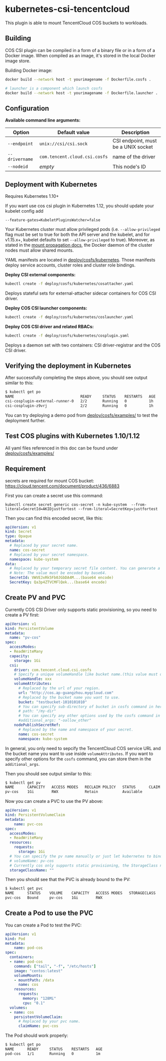 # kubernetes-csi-tencentcloud

This plugin is able to mount TencentCloud COS buckets to workloads.

## Building

COS CSI plugin can be compiled in a form of a binary file or in a form of a Docker image. When compiled as an image, it's stored in the local Docker image store.

Building Docker image:

```bash
docker build --network host -t yourimagename -f Dockerfile.cosfs .

# launcher is a component which launch cosfs
docker build --network host -t yourimagename -f Dockerfile.launcher .
```

## Configuration

**Available command line arguments:**

Option | Default value | Description
------ | ------------- | -----------
`--endpoint` | `unix://csi/csi.sock` | CSI endpoint, must be a UNIX socket
`--drivername` | `com.tencent.cloud.csi.cosfs` | name of the driver
`--nodeid` | _empty_ | This node's ID

## Deployment with Kubernetes

Requires Kubernetes 1.10+

If you want use cos csi plugin in Kubernetes 1.12, you should update your kubelet config add 
```
--feature-gates=KubeletPluginsWatcher=false
```

Your Kubernetes cluster must allow privileged pods (i.e. `--allow-privileged` flag must be set to true for both the API server and the kubelet, and for v1.15.x+, kubelet defaults to set `--allow-privileged` to true). Moreover, as stated in the [mount propagation docs](https://kubernetes.io/docs/concepts/storage/volumes/#mount-propagation), the Docker daemon of the cluster nodes must allow shared mounts.

YAML manifests are located in [deploy/cosfs/kubernetes](/deploy/cosfs/kubernetes). Those manifests deploy service accounts, cluster roles and cluster role bindings.

**Deploy CSI external components:**

```bash
kubectl create -f deploy/cosfs/kubernetes/cosattacher.yaml
```

Deploys stateful sets for external-attacher sidecar containers for COS CSI driver.

**Deploy COS CSI launcher components:**

```bash
kubectl create -f deploy/cosfs/kubernetes/coslauncher.yaml
```

**Deploy COS CSI driver and related RBACs:**

```bash
kubectl create -f deploy/cosfs/kubernetes/cosplugin.yaml
```

Deploys a daemon set with two containers: CSI driver-registrar and the COS CSI driver.

## Verifying the deployment in Kubernetes

After successfully completing the steps above, you should see output similar to this:

```bash
$ kubectl get po
NAME                              READY     STATUS    RESTARTS   AGE
csi-cosplugin-external-runner-0   2/2       Running   0          1h
csi-cosplugin-z9vrj               2/2       Running   0          1h
```

You can try deploying a demo pod from [deploy/cosfs/examples/](/deploy/cosfs/examples) to test the deployment further.

## Test COS plugins with Kubernetes 1.10/1.12

All yaml files referenced in this doc can be found under [deploy/cosfs/examples/](/deploy/cosfs/examples)

## Requirement

secrets are required for mount COS bucket:
https://cloud.tencent.com/document/product/436/6883

First you can create a secret use this command:
```
kubectl create secret generic cos-secret -n kube-system  --from-literal=SecretId=AKIDjustfortest --from-literal=SecretKey=justfortest
```

Then you can find this encoded secret, like this:

```yaml
apiVersion: v1
kind: Secret
type: Opaque
metadata:
  # Replaced by your secret name.
  name: cos-secret
  # Replaced by your secret namespace.
  namespace: kube-system
data:
  # Replaced by your temporary secret file content. You can generate a temporary secret key with these docs:
  # Note: The value must be encoded by base64.
  SecretId: VWVEJxRk5Fb0JGbDA4M...(base64 encode)
  SecretKey: Qa3p4ZTVCMFlQek...(base64 encode)
```

## Create PV and PVC

Currently COS CSI Driver only supports static provisioning, so you need to create a PV first:

```yaml
apiVersion: v1
kind: PersistentVolume
metadata:
  name: "pv-cos"
spec:
  accessModes:
  - ReadWriteMany
  capacity:
    storage: 1Gi
  csi:
    driver: com.tencent.cloud.csi.cosfs
    # Specify a unique volumeHandle like bucket name.(this value must different from other pv's volumeHandle)
    volumeHandle: xxx
    volumeAttributes:
      # Replaced by the url of your region.
      url: "http://cos.ap-guangzhou.myqcloud.com"
      # Replaced by the bucket name you want to use.
      bucket: "testbucket-1010101010"
      # You can specify sub-directory of bucket in cosfs command in here.
      # path: "/my-dir"
      # You can specify any other options used by the cosfs command in here.
      #additional_args: "-oallow_other"
    nodePublishSecretRef:
      # Replaced by the name and namespace of your secret.
      name: cos-secret
      namespace: kube-system
```

In general, you only need to sepcify the TencentCloud COS service URL and the bucket name you want to use inside `volumeAttributes`.
If you want to specify other options for the `cosfs` command, you can store them in the `additional_args`.

Then you should see output similar to this:

```bash
$ kubectl get pv
NAME      CAPACITY   ACCESS MODES   RECLAIM POLICY   STATUS      CLAIM     STORAGECLASS   REASON    AGE
pv-cos    1Gi        RWX            Retain           Available                                      5s
```

Now you can create a PVC to use the PV above:

```yaml
apiVersion: v1
kind: PersistentVolumeClaim
metadata:
    name: pvc-cos
spec:
  accessModes:
  - ReadWriteMany
  resources:
    requests:
      storage: 1Gi
  # You can specify the pv name manually or just let kubernetes to bind the pv and pvc.
  # volumeName: pv-cos
  # Currently cos only supports static provisioning, the StorageClass name should be empty.
  storageClassName: ""
```

Then you should see that the PVC is already bound to the PV:

```bash
$ kubectl get pvc
NAME      STATUS    VOLUME    CAPACITY   ACCESS MODES   STORAGECLASS   AGE
pvc-cos   Bound     pv-cos    1Gi        RWX                           2s
```

## Create a Pod to use the PVC

You can create a Pod to test the PVC:

```yaml
apiVersion: v1
kind: Pod
metadata:
    name: pod-cos
spec:
  containers:
  - name: pod-cos
    command: ["tail", "-f", "/etc/hosts"]
    image: "centos:latest"
    volumeMounts:
    - mountPath: /data
      name: cos
    resources:
      requests:
        memory: "128Mi"
        cpu: "0.1"
  volumes:
  - name: cos
    persistentVolumeClaim:
      # Replaced by your pvc name.
      claimName: pvc-cos
```

The Pod should work properly:

```bash
$ kubectl get po
NAME      READY     STATUS    RESTARTS   AGE
pod-cos   1/1       Running   0          1m
```
